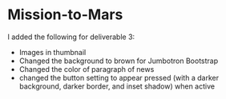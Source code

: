 # Mission-to-Mars
I added the following for deliverable 3:
* Images in thumbnail
* Changed the background to brown for Jumbotron Bootstrap
* Changed the color of paragraph of news
* changed the button setting to appear pressed (with a darker background, darker border, and inset shadow) when active
